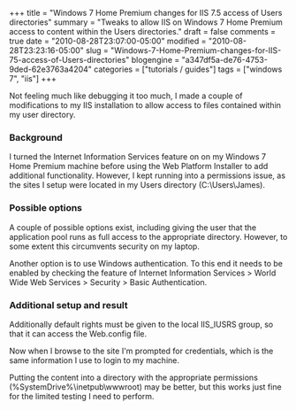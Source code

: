 +++
title = "Windows 7 Home Premium changes for IIS 7.5 access of Users directories"
summary = "Tweaks to allow IIS on Windows 7 Home Premium access to content within the Users directories."
draft = false
comments = true
date = "2010-08-28T23:07:00-05:00"
modified = "2010-08-28T23:23:16-05:00"
slug = "Windows-7-Home-Premium-changes-for-IIS-75-access-of-Users-directories"
blogengine = "a347df5a-de76-4753-9ded-62e3763a4204"
categories = ["tutorials / guides"]
tags = ["windows 7", "iis"]
+++

<p>Not feeling much like debugging it too much, I made a couple of modifications to my IIS installation to allow access to files contained within my user directory.</p>
<h3>Background</h3>
<p>I turned the Internet Information Services feature on on my Windows 7 Home Premium machine before using the Web Platform Installer to add additional functionality. However, I kept running into a permissions issue, as the sites I setup were located in my Users directory (C:\Users\James).</p>
<h3>Possible options</h3>
<p>A couple of possible options exist, including giving the user that the application pool runs as full access to the appropriate directory. However, to some extent this circumvents security on my laptop.</p>
<p>Another option is to use Windows authentication. To this end it needs to be enabled by checking the feature of Internet Information Services &gt; World Wide Web Services &gt; Security &gt; Basic Authentication.</p>
<h3>Additional setup and result</h3>
<p>Additionally default rights must be given to the local IIS_IUSRS group, so that it can access the Web.config file.</p>
<p>Now when I browse to the site I'm prompted for credentials, which is the same information I use to login to my machine.</p>
<p>Putting the content into a directory with the appropriate permissions (%SystemDrive%\inetpub\wwwroot)&nbsp;may be better, but this works just fine for the limited testing I need to perform.</p>
